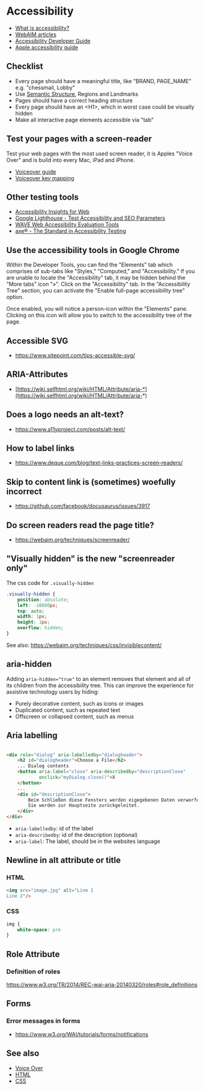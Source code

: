 # Accessibility

- [What is accessibility?](https://developer.mozilla.org/en-US/docs/Learn/Accessibility/What_is_accessibility)
- [WebAIM articles](https://webaim.org/articles/)
- [Accessibility Developer Guide](https://www.accessibility-developer-guide.com)
- [Apple accessibility guide](https://www.apple.com/de/accessibility/)

## Checklist

- Every page should have a meaningful title, like "BRAND, PAGE_NAME" e.g. "chessmail, Lobby"
- Use [Semantic Structure](https://webaim.org/techniques/semanticstructure/), Regions and Landmarks
- Pages should have a correct heading structure
- Every page should have an &lt;H1>, which in worst case could be visually hidden
- Make all interactive page elements accessible via "tab"

## Test your pages with a screen-reader

Test your web pages with the most used screen reader, it is Apples "Voice Over" and
is build into every Mac, iPad and iPhone.

- [Voiceover guide](https://support.apple.com/guide/voiceover/welcome/mac)
- [Voiceover key mapping](https://help.apple.com/voiceover/command-charts/)

## Other testing tools

- [Accessibility Insights for Web](https://chrome.google.com/webstore/detail/accessibility-insights-fo/pbjjkligggfmakdaogkfomddhfmpjeni/related)
- [Google Lighthouse - Test Accessibility and SEO Parameters](https://developer.chrome.com/docs/lighthouse/overview/)
- [WAVE Web Accessibility Evaluation Tools](https://wave.webaim.org/)
- [axe® - The Standard in Accessibility Testing](https://www.deque.com/axe/)

## Use the accessibility tools in Google Chrome

Within the Developer Tools, you can find the "Elements" tab which comprises of sub-tabs like "Styles," "Computed,"
and "Accessibility." If you are unable to locate the "Accessibility" tab, it may be hidden behind the "More tabs"
icon "»". Click on the "Accessibility" tab. In the "Accessibility Tree" section, you can
activate the "Enable full-page accessibility tree" option.

Once enabled, you will notice a person-icon within the "Elements" pane. Clicking on this icon will allow you to switch
to the accessibility tree of the page.

## Accessible SVG

- https://www.sitepoint.com/tips-accessible-svg/

## ARIA-Attributes

- [https://wiki.selfhtml.org/wiki/HTML/Attribute/aria-*](https://wiki.selfhtml.org/wiki/HTML/Attribute/aria-*)

## Does a logo needs an alt-text?

- https://www.a11yproject.com/posts/alt-text/

## How to label links

- https://www.deque.com/blog/text-links-practices-screen-readers/

## Skip to content link is (sometimes) woefully incorrect

- https://github.com/facebook/docusaurus/issues/3917

## Do screen readers read the page title?

- https://webaim.org/techniques/screenreader/

## "Visually hidden" is the new "screenreader only"

The css code for `.visually-hidden`

```css
.visually-hidden {
    position: absolute;
    left: -10000px;
    top: auto;
    width: 1px;
    height: 1px;
    overflow: hidden;
}
```

See also: https://webaim.org/techniques/css/invisiblecontent/

## aria-hidden

Adding `aria-hidden="true"` to an element removes that element and all of its children from the accessibility tree. This
can improve the experience for assistive technology users by hiding:

- Purely decorative content, such as icons or images
- Duplicated content, such as repeated text
- Offscreen or collapsed content, such as menus

## Aria labelling

```html

<div role="dialog" aria-labelledby="dialogheader">
    <h2 id="dialogheader">Choose a File</h2>
    ... Dialog contents
    <button aria-label="close" aria-describedby="descriptionClose"
            onclick="myDialog.close()">X
    </button>
    ...
    <div id="descriptionClose">
        Beim Schließen diese Fensters werden eigegebenen Daten verworfen.
        Sie werden zur Hauptseite zurückgeleitet.
    </div>
</div>
```

- `aria-labelledby`: id of the label
- `aria-describedby`: id of the description (optional)
- `aria-label`: The label, should be in the websites language

## Newline in alt attribute or title

### HTML

```html
<img src="image.jpg" alt="Line 1
Line 2"/>
```

### CSS

```css
img {
    white-space: pre
}
```

## Role Attribute

### Definition of roles

https://www.w3.org/TR/2014/REC-wai-aria-20140320/roles#role_definitions

## Forms

### Error messages in forms

- https://www.w3.org/WAI/tutorials/forms/notifications

## See also

- [Voice Over](Voice-Over) 
- [HTML](HTML)
- [CSS](CSS)

